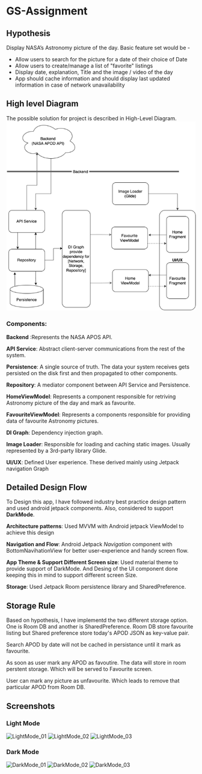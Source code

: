 # GS-Assignment
## Hypothesis 
Display NASA’s Astronomy picture of the day.
Basic feature set would be -
-	Allow users to search for the picture for a date of their choice of Date
-	Allow users to create/manage a list of "favorite" listings
-	Display date, explanation, Title and the image / video of the day
-	App should cache information and should display last updated information in case of network unavailability



## High level Diagram
The possible solution for project is described in High-Level Diagram.
![High Level Diagram](https://github.com/abhishekkdubey/GS-Assignment/blob/develop/pics/HLD.png)

### Components:
**Backend** :Represents the NASA APOS API.

**API Service**: Abstract client-server communications from the rest of the system.

**Persistence**: A single source of truth. The data your system receives gets persisted on the disk first and then propagated to other components.

**Repository**: A mediator component between API Service and Persistence.

**HomeViewModel**: Represents a component responsible for retriving Astronomy picture of the day and mark as favourite.

**FavouriteViewModel**: Represents a components responsible for providing data of favourite Astronomy pictures.

**DI Graph**: Dependency injection graph.

**Image Loader**: Responsible for loading and caching static images. Usually represented by a 3rd-party library Glide.

**UI/UX**: Defined User experience. These derived mainly using Jetpack navigation Graph

## Detailed Design Flow
To Design this app, I have followed industry best practice design pattern and used android jetpack components. Also, considered to support **DarkMode**.

**Architecture patterns**: Used MVVM with Android jetpack ViewModel to achieve this design

**Navigation and Flow**: Android Jetpack _Navigation_ component with BottomNavihationView for better user-experience and handy screen flow.

**App Theme & Support Different Screen size**: Used material theme to provide support of DarkMode. And Desing of the UI component done keeping this in mind to support different screen Size.

**Storage**: Used Jetpack Room persistence library and SharedPreference.


## Storage Rule
Based on hypothesis, I have implementd the two different storage option. One is Room DB and another is SharedPreference. Room DB store favourite listing but Shared preference store today's APOD JSON as key-value pair.

Search APOD by date will not be cached in persistance until it mark as favourite. 

As soon as user mark any APOD as favoutire. The data will store in room perstent storage. Which will be served to Favourite screen. 

User can mark any picture as unfavourite. Which leads to remove that particular APOD from Room DB.  


## Screenshots

### Light Mode
![LightMode_01](https://github.com/abhishekkdubey/GS-Assignment/blob/develop/pics/LightMode_01.jpeg)
![LightMode_02](https://github.com/abhishekkdubey/GS-Assignment/blob/develop/pics/LightMode_02.jpeg)
![LightMode_03](https://github.com/abhishekkdubey/GS-Assignment/blob/develop/pics/LightMode_03.jpeg)

### Dark Mode

![DarkMode_01](https://github.com/abhishekkdubey/GS-Assignment/blob/develop/pics/DarkMode_01.jpeg)
![DarkMode_02](https://github.com/abhishekkdubey/GS-Assignment/blob/develop/pics/DarkMode_02.jpeg)
![DarkMode_03](https://github.com/abhishekkdubey/GS-Assignment/blob/develop/pics/DarkMode_03.jpeg)





